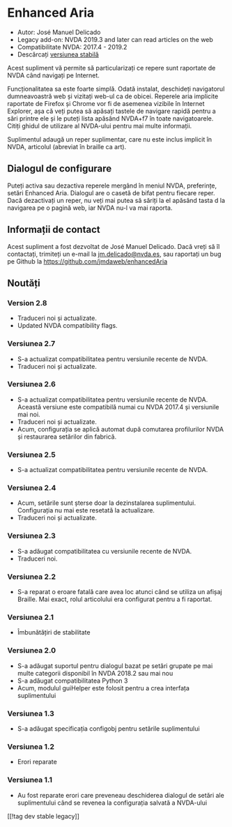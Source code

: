 # Enhanced Aria #

* Autor: José Manuel Delicado
* Legacy add-on: NVDA 2019.3 and later can read articles on the web
* Compatibilitate NVDA: 2017.4 - 2019.2
* Descărcați [versiunea stabilă][1]

Acest supliment vă permite să particularizați ce repere sunt raportate de
NVDA când navigați pe Internet.

Funcționalitatea sa este foarte simplă. Odată instalat, deschideți
navigatorul dumneavoastră web și vizitați web-ul ca de obicei. Reperele aria
implicite raportate de Firefox și Chrome vor fi de asemenea vizibile în
Internet Explorer, așa că veți putea să apăsați tastele de navigare rapidă
pentru a sări printre ele și le puteți lista apăsând NVDA+f7 în toate
navigatoarele. Citiți ghidul de utilizare al NVDA-ului pentru mai multe
informații.

Suplimentul adaugă un reper suplimentar, care nu este inclus implicit în
NVDA, articolul (abreviat în braille ca art).

## Dialogul de configurare

Puteți activa sau dezactiva reperele mergând în meniul NVDA, preferințe,
setări Enhanced Aria. Dialogul are o casetă de bifat pentru fiecare
reper. Dacă dezactivați un reper, nu veți mai putea să săriți la el apăsând
tasta d la navigarea pe o pagină web, iar NVDA nu-l va mai raporta.

## Informații de contact

Acest supliment a fost dezvoltat de José Manuel Delicado. Dacă vreți să îl
contactați, trimiteți un e-mail la jm.delicado@nvda.es, sau raportați un bug
pe Github la https://github.com/jmdaweb/enhancedAria

## Noutăți

### Version 2.8

* Traduceri noi și actualizate.
* Updated NVDA compatibility flags.

### Versiunea 2.7

* S-a actualizat compatibilitatea pentru versiunile recente de NVDA.
* Traduceri noi și actualizate.

### Versiunea 2.6

* S-a actualizat compatibilitatea pentru versiunile recente de NVDA. Această
  versiune este compatibilă numai cu NVDA 2017.4 și versiunile mai noi.
* Traduceri noi și actualizate.
* Acum, configurația se aplică automat după comutarea profilurilor NVDA și
  restaurarea setărilor din fabrică.

### Versiunea 2.5

* S-a actualizat compatibilitatea pentru versiunile recente de NVDA.

### Versiunea 2.4

* Acum, setările sunt șterse doar la dezinstalarea
  suplimentului. Configurația nu mai este resetată la actualizare.
* Traduceri noi și actualizate.

### Versiunea 2.3

* S-a adăugat compatibilitatea cu versiunile recente de NVDA.
* Traduceri noi.

### Versiunea 2.2

* S-a reparat o eroare fatală care avea loc atunci când se utiliza un afișaj
  Braille. Mai exact, rolul articolului era configurat pentru a fi raportat.

### Versiunea 2.1

* Îmbunătățiri de stabilitate

### Versiunea 2.0

* S-a adăugat suportul pentru dialogul bazat pe setări grupate pe mai multe
  categorii disponibil în NVDA 2018.2 sau mai nou
* S-a adăugat compatibilitatea Python 3
* Acum, modulul guiHelper este folosit pentru a crea interfața suplimentului

### Versiunea 1.3

* S-a adăugat specificația configobj pentru setările suplimentului

### Versiunea 1.2

* Erori reparate

### Versiunea 1.1

* Au fost reparate erori care preveneau deschiderea dialogul de setări ale
  suplimentului când se revenea la configurația salvată a NVDA-ului

[[!tag dev stable legacy]]

[1]: https://addons.nvda-project.org/files/get.php?file=earia
